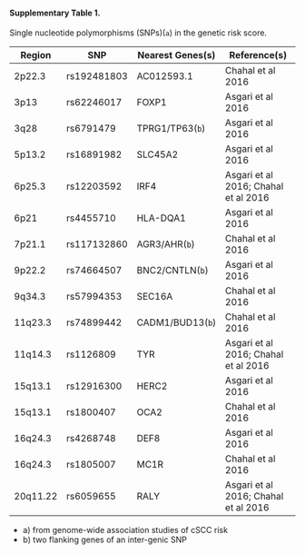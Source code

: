 #### Supplementary Table 1. 
Single nucleotide polymorphisms (SNPs)(`a`) in the genetic risk score.


|Region| SNP| Nearest Genes(s) | Reference(s) |
|------|----|------------------|--------------|
|2p22.3 |rs192481803|AC012593.1|Chahal et al 2016|
|3p13|rs62246017|FOXP1|Asgari et al 2016|
|3q28|rs6791479|TPRG1/TP63(`b`)|Asgari et al 2016|
|5p13.2|rs16891982|SLC45A2|Asgari et al 2016|
|6p25.3|rs12203592|IRF4|Asgari et al 2016;  Chahal et al 2016|
|6p21|rs4455710|HLA-DQA1|Asgari et al 2016|
|7p21.1|rs117132860|AGR3/AHR(`b`)|Chahal et al 2016|
|9p22.2|rs74664507|BNC2/CNTLN(`b`)|Asgari et al 2016|
|9q34.3|rs57994353|SEC16A|Chahal et al 2016|
|11q23.3|rs74899442|CADM1/BUD13(`b`)|Chahal et al 2016|
|11q14.3|rs1126809|TYR|Asgari et al 2016; Chahal et al 2016|
|15q13.1|rs12916300|HERC2|Asgari et al 2016|
|15q13.1|rs1800407|OCA2|Chahal et al 2016|
|16q24.3|rs4268748|DEF8|Asgari et al 2016|
|16q24.3|rs1805007|MC1R|Chahal et al 2016|
|20q11.22|rs6059655|RALY|Asgari et al 2016; Chahal et al 2016|


 - a) from genome-wide association studies of cSCC risk
 - b) two flanking genes of an inter-genic SNP

